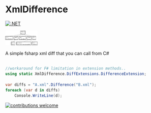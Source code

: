 # XmlDifference

[![.NET](https://github.com/jkone27/xdiff/actions/workflows/dotnet.yml/badge.svg)](https://github.com/jkone27/xdiff/actions/workflows/dotnet.yml)

<img src="https://github.com/jkone27/xdiff/blob/master/Pics/dom-view.png?raw=true" width="20%" height="20%"/>

A simple fsharp xml diff that you can call from C#

```csharp

//workaround for F# limitation in extension methods..
using static XmlDifference.DiffExtensions.DifferenceExtension;

var diffs = "A.xml".Difference("B.xml");
foreach (var d in diffs)
    Console.WriteLine(d);
```

[![contributions welcome](https://img.shields.io/badge/contributions-welcome-brightgreen.svg?style=flat)](https://github.com/jkone27/AliceMQ/issues)
